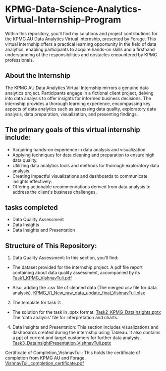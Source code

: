 # KPMG-Data-Science-Analytics-Virtual-Internship-Program

Within this repository, you'll find my solutions and project contributions for the KPMG AU Data Analytics Virtual Internship, presented by Forage. This virtual internship offers a practical learning opportunity in the field of data analytics, enabling participants to acquire hands-on skills and a firsthand understanding of the responsibilities and obstacles encountered by KPMG professionals.

## About the Internship

The KPMG AU Data Analytics Virtual Internship mirrors a genuine data analytics project. Participants engage in a fictional client project, delving into data analysis to offer insights for informed business decisions. The internship provides a thorough learning experience, encompassing key aspects of data analytics such as assessing data quality, exploratory data analysis, data preparation, visualization, and presenting findings.

## The primary goals of this virtual internship include:

- Acquiring hands-on experience in data analysis and visualization.
- Applying techniques for data cleaning and preparation to ensure high data quality.
- Utilizing data analytics tools and methods for thorough exploratory data analysis.
- Creating impactful visualizations and dashboards to communicate insights effectively.
- Offering actionable recommendations derived from data analysis to address the client's business challenges.

## tasks completed

- Data Quality Assessment
- Data Insights
- Data Insights and Presentation

## Structure of This Repository:

1. Data Quality Assessment: In this section, you'll find:

- The dataset provided for the internship project.
A pdf file report containing about data quality assessment, accompanied by its [Task1_KPMG_VishnavTuli.pdf](https://github.com/vishnav-tuli/KPMG-Data-Science-Analytics-Virtual-Internship-Program/files/13565195/Task1_KPMG_VishnavTuli.pdf)

- Also, adding the .csv file of cleaned data (The merged csv file for data analysis).
[KPMG_VI_New_raw_data_update_final_VishnavTuli.xlsx](https://github.com/vishnav-tuli/KPMG-Data-Science-Analytics-Virtual-Internship-Program/files/13565762/KPMG_VI_New_raw_data_update_final_VishnavTuli.xlsx)


2. The template for task 2:

- The solution for the task in .pptx format.
[Task2_KPMG_DataInsights.pptx](https://github.com/vishnav-tuli/KPMG-Data-Science-Analytics-Virtual-Internship-Program/files/13565202/Task2_KPMG_DataInsights.pptx)
The 'data analysis' file for interpretation and charts.

4. Data Insights and Presentation: This section includes visualizations and dashboards created during the internship using Tableau. It also contains a ppt of current and target customers for further data analysis.
[Task3_DataInsightPresentation_VishnavTuli.pptx](https://github.com/vishnav-tuli/KPMG-Data-Science-Analytics-Virtual-Internship-Program/files/13565207/Task3_DataInsightPresentation_VishnavTuli.pptx)


Certificate of Completion_VishnavTuli: This holds the certificate of completion from KPMG AU and Forage.
[VishnavTuli_completion_certificate.pdf](https://github.com/vishnav-tuli/KPMG-Data-Science-Analytics-Virtual-Internship-Program/files/13565208/VishnavTuli_completion_certificate.pdf)




